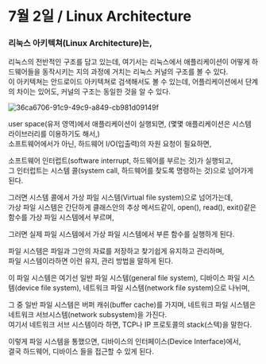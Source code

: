 # 7월 2일 / Linux Architecture

### 리눅스 아키텍쳐(Linux Architecture)는,  
리눅스의 전반적인 구조를 담고 있는데, 여기서는 리눅스에서 애플리케이션이 어떻게 하드웨어들을 동작시키는 지의 과정에 거치는 리눅스 커널의 구조를 볼 수 있다.  
이 아키텍쳐는 안드로이드 아키텍쳐로 검색해서도 볼 수 있는데, 어플리케이션에서 단계의 차이는 있어도, 커널의 구조는 동일한 것을 알 수 있다.

![36ca6706-91c9-49c9-a849-cb981d09149f](https://user-images.githubusercontent.com/48408417/86352352-a0653d00-bca0-11ea-8965-d382c0d0a959.png)

user space(유저 영역)에서 애플리케이션이 실행되면, (몇몇 애플리케이션은 시스템 라이브러리를 이용하기도 해서,)  
소프트웨어에서가 아닌, 하드웨어 I/O(입출력)의 자원 요청이 필요하면, 

소프트웨어 인터럽트(software interrupt, 하드웨어를 부르는 것)가 실행되고,  
그 인터럽트는 시스템 콜(system call, 하드웨어를 찾도록 명령하는 것)으로 넘어가게 된다.

그러면 시스템 콜에서 가상 파일 시스템(Virtual file system)으로 넘어가는데,  
가상 파일 시스템은 간단하게 클래스안의 추상 메서드같이, open(), read(), exit()같은 함수를 가상 파일 시스템에서 부르며,  

그러면 실제 파일 시스템에서 가상 파일 시스템에서 부른 함수를 실행하게 된다.

파일 시스템은 파일과 그안의 자료를 저장하고 찾기쉽게 유지하고 관리하며,  
파일 시스템이라하면 이런 유지, 관리 방법을 말하게 된다.

이 파일 시스템은 여기선 일반 파일 시스템(general file system), 디바이스 파일 시스템(device file system), 네트워크 파일 시스템(network file system)으로 나뉘며, 

그 중 일반 파일 시스템은 버퍼 캐쉬(buffer cache)를 가지며, 네트워크 파일 시스템은 네트워크 서브시스템(network subsystem)을 가진다.  
여기서 네트워크 서브 시스템이라 하면, TCP나 IP 프로토콜의 stack(스텍)을 말한다.

이렇게 파일 시스템을 통했으면, 디바이스의 인터페이스(Device Interface)에서,  
결국 하드웨어, 디바이스 들을 접근할 수 있게 된다.

